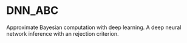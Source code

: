 # DNN_ABC
Approximate Bayesian computation with deep learning. A deep neural network inference with an rejection criterion.
